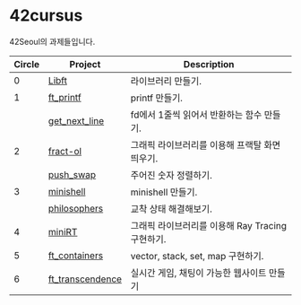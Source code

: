 # 42cursus

42Seoul의 과제들입니다.

|Circle|Project|Description|
|-|-|-|
|0|[Libft](https://github.com/Arat5724/42cursus/tree/main/0/Libft)| 라이브러리 만들기.|
|1|[ft_printf](https://github.com/Arat5724/42cursus/tree/main/1/ft_printf)| printf 만들기.|
||[get_next_line](https://github.com/Arat5724/42cursus/tree/main/1/get_next_line)|fd에서 1줄씩 읽어서 반환하는 함수 만들기.|
|2|[fract-ol](https://github.com/Arat5724/42cursus/tree/main/2/fract-ol)|그래픽 라이브러리를 이용해 프랙탈 화면 띄우기.|
||[push_swap](https://github.com/Arat5724/42cursus/tree/main/2/push_swap)|주어진 숫자 정렬하기.|
|3|[minishell](https://github.com/Arat5724/42cursus/tree/main/3/minishell)|minishell 만들기.|
||[philosophers](https://github.com/Arat5724/42cursus/tree/main/3/philosophers)|교착 상태 해결해보기.|
|4|[miniRT](https://github.com/Arat5724/42cursus/tree/main/4/miniRT)|그래픽 라이브러리를 이용해 Ray Tracing 구현하기.|
|5|[ft_containers](https://github.com/Arat5724/42cursus/tree/main/5/ft_containers)|vector, stack, set, map 구현하기.|
|6|[ft_transcendence](https://github.com/GunGonGamLeeLee/ft_transcendence)|실시간 게임, 채팅이 가능한 웹사이트 만들기|
